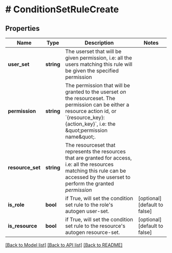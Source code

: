 # # ConditionSetRuleCreate

## Properties

Name | Type | Description | Notes
------------ | ------------- | ------------- | -------------
**user_set** | **string** | The userset that will be given permission, i.e: all the users matching this rule will be given the specified permission |
**permission** | **string** | The permission that will be granted to the userset *on* the resourceset. The permission can be either a resource action id, or &#x60;{resource_key}:{action_key}&#x60;, i.e: the \&quot;permission name\&quot;. |
**resource_set** | **string** | The resourceset that represents the resources that are granted for access, i.e: all the resources matching this rule can be accessed by the userset to perform the granted *permission* |
**is_role** | **bool** | if True, will set the condition set rule to the role&#39;s autogen user-set. | [optional] [default to false]
**is_resource** | **bool** | if True, will set the condition set rule to the resource&#39;s autogen resource-set. | [optional] [default to false]

[[Back to Model list]](../../README.md#models) [[Back to API list]](../../README.md#endpoints) [[Back to README]](../../README.md)
